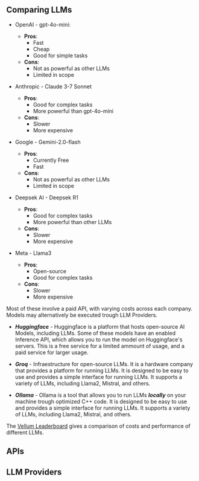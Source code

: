 ## Comparing LLMs

- OpenAI - gpt-4o-mini: 
  - **Pros**: 
    - Fast
    - Cheap
    - Good for simple tasks
  - **Cons**: 
    - Not as powerful as other LLMs
    - Limited in scope

- Anthropic - Claude 3-7 Sonnet
  - **Pros**: 
    - Good for complex tasks
    - More powerful than gpt-4o-mini
  - **Cons**: 
    - Slower
    - More expensive

- Google - Gemini-2.0-flash
  - **Pros**: 
    - Currently Free 
    - Fast
  - **Cons**: 
    - Not as powerful as other LLMs
    - Limited in scope

- Deepsek AI - Deepsek R1
  - **Pros**: 
    - Good for complex tasks
    - More powerful than other LLMs
  - **Cons**:
    - Slower
    - More expensive

- Meta - Llama3
  - **Pros**: 
    - Open-source
    - Good for complex tasks
  - **Cons**: 
    - Slower
    - More expensive

Most of these involve a paid API, with varying costs across each company. Models may alternatively be executed trough LLM Providers. 

- ***Huggingface*** - Huggingface is a platform that hosts open-source AI Models, including LLMs. Some of these models have an enabled Inference API, which allows you to run the model on Huggingface's servers. This is a free service for a limited ammount of usage, and a paid service for larger usage. 

- ***Groq*** - Infraestructure for open-source LLMs. It is a hardware company that provides a platform for running LLMs. It is designed to be easy to use and provides a simple interface for running LLMs. It supports a variety of LLMs, including Llama2, Mistral, and others. 

- ***Ollama*** - Ollama is a tool that allows you to run LLMs ***locally*** on your machine trough optimized C++ code. It is designed to be easy to use and provides a simple interface for running LLMs. It supports a variety of LLMs, including Llama2, Mistral, and others. 

 


The [Vellum Leaderboard](https://www.vellum.ai/llm-leaderboard) gives a comparison of costs and performance of different LLMs.

## APIs


## LLM Providers

